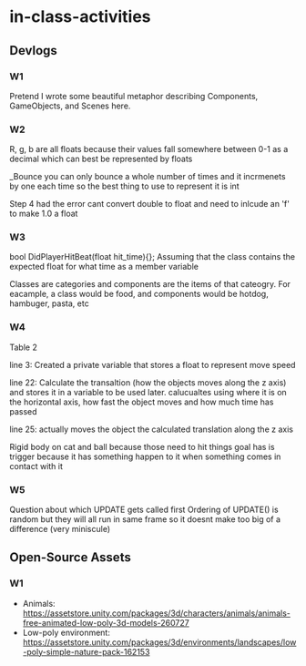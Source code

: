 # in-class-activities
## Devlogs
### W1
Pretend I wrote some beautiful metaphor describing Components, GameObjects, and Scenes here.

### W2
R, g, b are all floats because their values fall somewhere between 0-1 as a decimal which can best be represented by floats

_Bounce you can only bounce a whole number of times and it incrmenets by one each time so the best thing to use to represent it is int

Step 4 had the error cant convert double to float and need to inlcude an 'f' to make 1.0 a float

### W3
bool DidPlayerHitBeat(float hit_time){}; 
Assuming that the class contains the expected float for what time as a member variable

Classes are categories and components are the items of that cateogry. For eacample, a class would be food, and components would be hotdog, hambuger, pasta, etc

### W4
Table 2

line 3: Created a private variable that stores a float to represent move speed

line 22: Calculate the transaltion (how the objects moves along the z axis) and stores it in a variable to be used later. calucualtes using where it is on the horizontal axis, how fast the object moves and how much time has passed

line 25: actually moves the object the calculated translation along the z axis

Rigid body on cat and ball because those need to hit things
goal has is trigger because it has something happen to it when something comes in contact with it

### W5
Question about which UPDATE gets called first
Ordering of UPDATE() is random but they will all run in same frame so it doesnt make too big of a difference (very miniscule)

## Open-Source Assets
### W1
- Animals: https://assetstore.unity.com/packages/3d/characters/animals/animals-free-animated-low-poly-3d-models-260727 
- Low-poly environment: https://assetstore.unity.com/packages/3d/environments/landscapes/low-poly-simple-nature-pack-162153 
